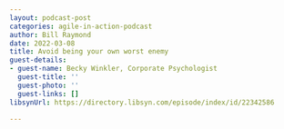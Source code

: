 ```yaml
---
layout: podcast-post
categories: agile-in-action-podcast
author: Bill Raymond
date: 2022-03-08
title: Avoid being your own worst enemy
guest-details:
- guest-name: Becky Winkler, Corporate Psychologist
  guest-title: ''
  guest-photo: ''
  guest-links: []
libsynUrl: https://directory.libsyn.com/episode/index/id/22342586

---
```

